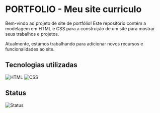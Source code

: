 # PORTFOLIO - Meu site curriculo
Bem-vindo ao projeto de site de portfólio! Este repositório contém a modelagem em HTML e CSS para a construção de um site para mostrar seus trabalhos e projetos.

Atualmente, estamos trabalhando para adicionar novos recursos e funcionalidades ao site.

## Tecnologias utilizadas
<div>
 <img alt="HTML" src="https://img.shields.io/badge/HTML-8DB700?style=for-the-badge&logo=html5&logoColor=white">
 <img alt="CSS" src="https://img.shields.io/badge/CSS-?style=for-the-badge&logo=CSS3&logoColor=white">
 </div>
 
 ## Status
<img alt="Status" src="https://img.shields.io/badge/In%20Progress-eead2d?style=for-the-badge">
